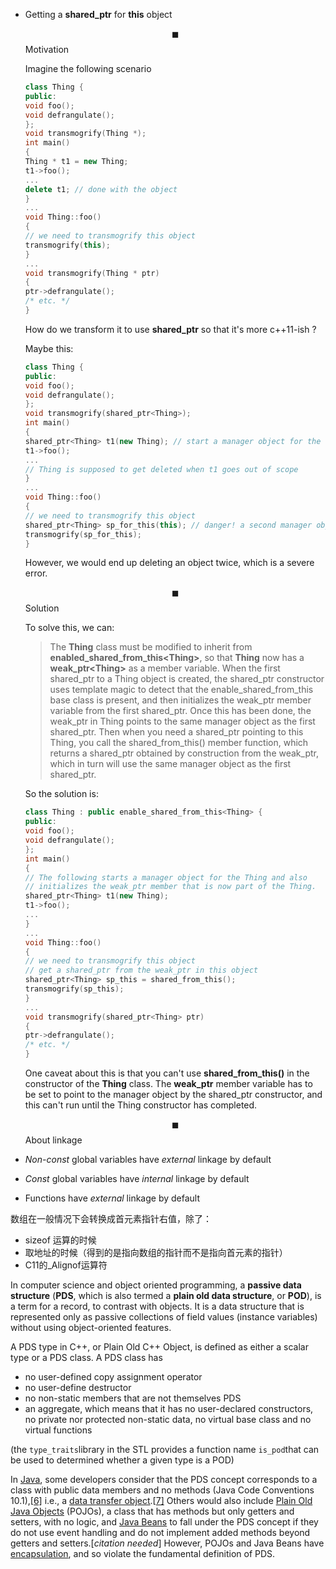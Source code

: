 - Getting a **shared_ptr** for **this** object

  $$\blacksquare$$ Motivation

  Imagine the following scenario

  ```cpp
  class Thing {
  public:
  void foo();
  void defrangulate();
  };
  void transmogrify(Thing *);
  int main()
  {
  Thing * t1 = new Thing;
  t1->foo();
  ...
  delete t1; // done with the object
  }
  ...
  void Thing::foo()
  {
  // we need to transmogrify this object
  transmogrify(this);
  }
  ...
  void transmogrify(Thing * ptr)
  {
  ptr->defrangulate();
  /* etc. */
  }
  ```

  How do we transform it to use **shared_ptr** so that it's more c++11-ish ?

  Maybe this:

  ```cpp
  class Thing {
  public:
  void foo();
  void defrangulate();
  };
  void transmogrify(shared_ptr<Thing>);
  int main()
  {
  shared_ptr<Thing> t1(new Thing); // start a manager object for the Thing
  t1->foo();
  ...
  // Thing is supposed to get deleted when t1 goes out of scope
  }
  ...
  void Thing::foo()
  {
  // we need to transmogrify this object
  shared_ptr<Thing> sp_for_this(this); // danger! a second manager object!
  transmogrify(sp_for_this);
  }
  ```

  However, we would end up deleting an object twice, which is a severe error.

  $$\blacksquare$$ Solution

  To solve this, we can:

  > The **Thing** class must be modified to inherit from **enabled_shared_from_this\<Thing\>**, so that **Thing** now has a **weak_ptr\<Thing\>** as a member variable. When the first shared_ptr to a Thing object is created, the shared_ptr constructor uses template magic to detect that the enable_shared_from_this base class is present, and then initializes the weak_ptr member variable from the first shared_ptr. Once this has been done, the weak_ptr in Thing points to the same manager object as the first shared_ptr. Then when you need a shared_ptr pointing to this Thing, you call the shared_from_this() member function, which returns a shared_ptr obtained by construction from the weak_ptr, which in turn will use the same manager object as the
  > first shared_ptr.

  So the solution is:

  ```cpp
  class Thing : public enable_shared_from_this<Thing> {
  public:
  void foo();
  void defrangulate();
  };
  int main()
  {
  // The following starts a manager object for the Thing and also
  // initializes the weak_ptr member that is now part of the Thing.
  shared_ptr<Thing> t1(new Thing);
  t1->foo();
  ...
  }
  ...
  void Thing::foo()
  {
  // we need to transmogrify this object
  // get a shared_ptr from the weak_ptr in this object
  shared_ptr<Thing> sp_this = shared_from_this();
  transmogrify(sp_this);
  }
  ...
  void transmogrify(shared_ptr<Thing> ptr)
  {
  ptr->defrangulate();
  /* etc. */
  }
  ```

  One caveat about this is that you can't use **shared_from_this()** in the constructor of the **Thing** class. The **weak_ptr** member variable has to be set to point to the manager object by the shared_ptr constructor, and this can't run until the Thing constructor has completed.

  $$\blacksquare$$ About linkage

- *Non-const* global variables have *external* linkage by default

- *Const* global variables have *internal* linkage by default

- Functions have *external* linkage by default



数组在一般情况下会转换成首元素指针右值，除了：

- sizeof 运算的时候
- 取地址的时候（得到的是指向数组的指针而不是指向首元素的指针）
- C11的_Alignof运算符



In computer science and object oriented programming, a **passive data structure** (**PDS**, which is also termed a **plain old data structure**, or **POD**), is a term for a record, to contrast with objects. It is a data structure that is represented only as passive collections of field values (instance variables) without using object-oriented features.

A PDS type in C++, or Plain Old C++ Object, is defined as either a scalar type or a PDS class. A PDS class has

- no user-defined copy assignment operator
- no user-define destructor
- no non-static members that are not themselves PDS
- an aggregate, which means that it has no user-declared constructors, no private nor protected non-static data, no virtual base class and no virtual functions

(the `type_traits`library in the STL provides a function name `is_pod`that can be used to determined whether a given type is a POD)

In [Java](https://en.wikipedia.org/wiki/Java_(programming_language)), some developers consider that the PDS concept corresponds to a class with public data members and no methods (Java Code Conventions 10.1),[[6\]](https://en.wikipedia.org/wiki/Passive_data_structure#cite_note-Oracle-7) i.e., a [data transfer object](https://en.wikipedia.org/wiki/Data_transfer_object).[[7\]](https://en.wikipedia.org/wiki/Passive_data_structure#cite_note-8) Others would also include [Plain Old Java Objects](https://en.wikipedia.org/wiki/Plain_Old_Java_Object) (POJOs), a class that has methods but only getters and setters, with no logic, and [Java Beans](https://en.wikipedia.org/wiki/Java_Beans) to fall under the PDS concept if they do not use event handling and do not implement added methods beyond getters and setters.[*citation needed*] However, POJOs and Java Beans have [encapsulation](https://en.wikipedia.org/wiki/Encapsulation_(computer_programming)), and so violate the fundamental definition of PDS.